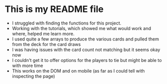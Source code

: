 #   This is my README file
*   I struggled with finding the functions for this project.
*   Working with the tutorials, which showed me what would work and where, helped me learn more. 
*   I used quite a few arrays to produce the various cards and pulled them from the deck for the card draws
*   I was having issues with the card count not matching but it seems okay now
*   I couldn't get it to offer options for the players to tie but might be able to with more time
*   This works on the DOM and on mobile (as far as I could tell with inspecting the page)
